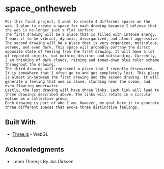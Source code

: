 # space_ontheweb
    For this final project, I want to create 4 different spaces on the web. I plan to create a space for each drawing because I believe that the web is no longer just a flat surface.
    The first drawing will be a place that is filled with intense energy. I want it to be vibrant, dynamic, disorganized, and almost aggressive.
    The second drawing will be a place that is very organized, meticulous, serene, and even dark. This space will probably portray the direct opposite state of feeling from the first drawing. It will have a lot of repeated objects, but nothing distinct and outstanding. Currently, I am thinking of dark clouds, raining and toned-down blue color scheme throughout the drawing.
    The third drawing will represent a place that I recently discovered. It is somewhere that I often go to and get completely lost. This place is almost in-between the first drawing and the second drawing. It will generate a feeling that one is alone, standing near the ocean, and even floating underwater.
    Lastly, the last drawing will have three links. Each link will lead to three drawings described above. The links will rotate in a circular motion as a collective group.
    Each drawing is part of who I am. However, my goal here is to generate three different spaces that evoke three distinctive feelings.

## Built With
* [Three.js](https://threejs.org/) - WebGL

## Acknowledgments
* Learn Three.js By Jos Dirksen